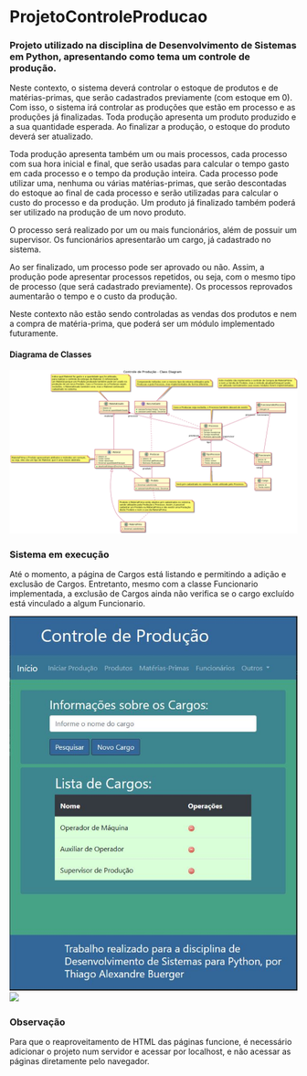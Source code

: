 # ProjetoControleProducao

### Projeto utilizado na disciplina de Desenvolvimento de Sistemas em Python, apresentando como tema um controle de produção.

Neste contexto, o sistema deverá controlar o estoque de produtos e de matérias-primas, que serão cadastrados previamente (com estoque em 0). Com isso, o sistema irá controlar as produções que estão em processo e as produções já finalizadas. Toda produção apresenta um produto produzido e a sua quantidade esperada. Ao finalizar a produção, o estoque do produto deverá ser atualizado.

Toda produção apresenta também um ou mais processos, cada processo com sua hora inicial e final, que serão usadas para calcular o tempo gasto em cada processo e o tempo da produção inteira. Cada processo pode utilizar uma, nenhuma ou várias matérias-primas, que serão descontadas do estoque ao final de cada processo e serão utilizadas para calcular o custo do processo e da produção. Um produto já finalizado também poderá ser utilizado na produção de um novo produto.

O processo será realizado por um ou mais funcionários, além de possuir um supervisor. Os funcionários apresentarão um cargo, já cadastrado no sistema.

Ao ser finalizado, um processo pode ser aprovado ou não. Assim, a produção pode apresentar processos repetidos, ou seja, com o mesmo tipo de processo (que será cadastrado previamente). Os processos reprovados aumentarão o tempo e o custo da produção.

Neste contexto não estão sendo controladas as vendas dos produtos e nem a compra de matéria-prima, que poderá ser um módulo implementado futuramente.

#### Diagrama de Classes

<img src="Diagrama de classes - Controle de Produção.png" heigth="500" width="800">

### Sistema em execução

Até o momento, a página de Cargos está listando e permitindo a adição e exclusão de Cargos. Entretanto, mesmo com a classe Funcionario implementada, a exclusão de Cargos ainda não verifica se o cargo excluído está vinculado a algum Funcionario.

<img src="PrintsAV2/Tela_Cargos.JPG" heigth="300" width="800">

<img src="Prints/Tela_Novo_Cargo.JPG" heigth="800" width="500">

### Observação

Para que o reaproveitamento de HTML das páginas funcione, é necessário adicionar o projeto num servidor e acessar por localhost, e não acessar as páginas diretamente pelo navegador.